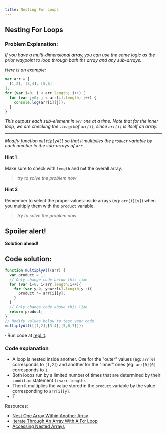 ```yaml
---
title: Nesting For Loops
---
```

## Nesting For Loops

### Problem Explanation:

_If you have a multi-dimensional array, you can use the same logic as the prior waypoint to loop through both the array and any sub-arrays._

_Here is an example:_

```javascript
var arr = [
  [1,2], [3,4], [5,6]
];
for (var i=0; i < arr.length; i++) {
  for (var j=0; j < arr[i].length; j++) {
    console.log(arr[i][j]);
  }
}
```

_This outputs each sub-element in  `arr` one at a time. Note that for the inner loop, we are checking the  `.length`of  `arr[i]`, since  `arr[i]` is itself an array._

----------

_Modify function  `multiplyAll` so that it multiplies the  `product` variable by each number in the sub-arrays of  `arr`_

#### Hint 1
Make sure to check with `length` and not the overall array.
> _try to solve the problem now_
> 
#### Hint 2
Remember to select the proper values inside arrays (eg: `arr[i][y]`) when you multiply them with the `product` variable.
> _try to solve the problem now_
> 


## Spoiler alert!

**Solution ahead!**

## Code solution:
```javascript
function multiplyAll(arr) {
  var product = 1;
  // Only change code below this line
  for (var i=0; i<arr.length;i++){
    for (var y=0; y<arr[i].length;y++){
      product *= arr[i][y];
    }
  }
  // Only change code above this line
  return product;
}
// Modify values below to test your code
multiplyAll([[1,2],[3,4],[5,6,7]]);
```
·  Run code at [repl.it](https://repl.it/@AdrianSkar/Basic-JS-Nesting-for-loops).

### Code explanation
- A loop is nested inside another. One for the "outer" values (eg: `arr[0]` corresponds to `[1,2]`) and another for the "inner" ones (eg: `arr[0][0]` corresponds to `1`.
 - Both loops run by a limited number of times that are determined by their `condition`statement `(i<arr.length)`.
 - Then it multiplies the value stored in the `product` variable by the value corresponding to `arr[i][y]`.
 - T


Resources:

<ul>
  <li><a href="https://guide.freecodecamp.org/certifications/javascript-algorithms-and-data-structures/basic-javascript/nest-one-array-within-another-array">Nest One Array Within Another Array</a></li>
  <li><a href="https://learn.freecodecamp.org/javascript-algorithms-and-data-structures/basic-javascript/iterate-through-an-array-with-a-for-loop">Iterate Through An Array With A For Loop</a></li>
  <li><a href="https://learn.freecodecamp.org/javascript-algorithms-and-data-structures/basic-javascript/accessing-nested-arrays">Accessing Nested Arrays</a></li>
</ul>
<!--stackedit_data:
eyJoaXN0b3J5IjpbMTgxNjY0Njg1MCwtNTkzODcyMDUyLC02Mz
k1MzU5MjAsNTc4MjUwMDAwLC0zNjE1MTMyMTgsLTE2Mjk1NjEw
NTksLTE2MzU3MDc1MzEsLTUxNzIyMzYzNSw2ODU2NzUxNDksLT
gyNTMwNTQ4LC0xOTM0ODkzMjUsMjA1Mjk5NTg2MCwxNTYxMDAx
NzU3LDE4Mzc1NTIyOTMsLTExNTAxMzMyNjcsMTUxMzg0NjIwNC
wtMjE0Njc2NDQ0NywtMjQwNjA3MDU1LDIxMzU2MDE2MjQsODE1
MjM2OTU4XX0=
-->